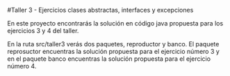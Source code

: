 #Taller 3 - Ejercicios clases abstractas, interfaces y excepciones

En este proyecto encontrarás la solución en código java propuesta para los ejercicios 3 y 4 del taller.

En la ruta src/taller3 verás dos paquetes, reproductor y banco. El paquete reprosuctor encuentras la solución propuesta para el ejercicio número 3 y en el paquete banco encuentras la solución propuesta para el ejercicio número 4.

